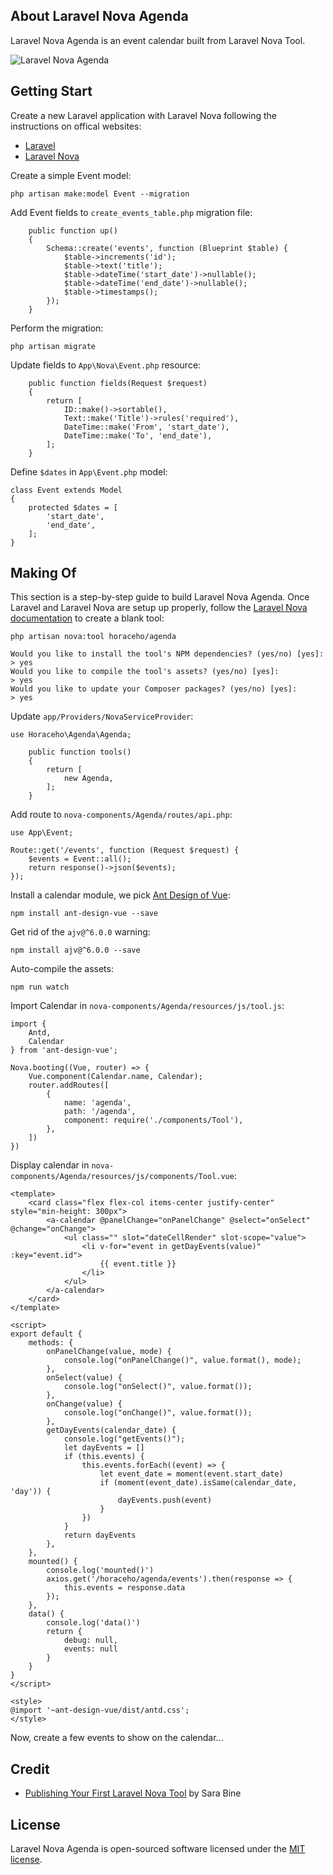 ## About Laravel Nova Agenda
Laravel Nova Agenda is an event calendar built from Laravel Nova Tool.

![Laravel Nova Agenda](https://raw.githubusercontent.com/horaceho/laravel-nova-agenda/master/resources/images/nova-ant-design-vue.png)

## Getting Start
Create a new Laravel application with Laravel Nova following the instructions on offical websites:
- [Laravel](https://laravel.com/docs/master)
- [Laravel Nova](https://nova.laravel.com/docs/)

Create a simple Event model:
````
php artisan make:model Event --migration
````
Add Event fields to ````create_events_table.php```` migration file:
````
    public function up()
    {
        Schema::create('events', function (Blueprint $table) {
            $table->increments('id');
            $table->text('title');
            $table->dateTime('start_date')->nullable();
            $table->dateTime('end_date')->nullable();
            $table->timestamps();
        });
    }
````
Perform the migration:
````
php artisan migrate
````
Update fields to ````App\Nova\Event.php```` resource:
````
    public function fields(Request $request)
    {
        return [
            ID::make()->sortable(),
            Text::make('Title')->rules('required'),
            DateTime::make('From', 'start_date'),
            DateTime::make('To', 'end_date'),
        ];
    }
````
Define ````$dates```` in ````App\Event.php```` model:
````
class Event extends Model
{
    protected $dates = [
        'start_date',
        'end_date',
    ];
}
````

## Making Of
This section is a step-by-step guide to build Laravel Nova Agenda. Once Laravel and Laravel Nova are setup up properly, follow the [Laravel Nova documentation](https://nova.laravel.com/docs/) to create a blank tool:
````
php artisan nova:tool horaceho/agenda

Would you like to install the tool's NPM dependencies? (yes/no) [yes]:
> yes
Would you like to compile the tool's assets? (yes/no) [yes]:
> yes
Would you like to update your Composer packages? (yes/no) [yes]:
> yes
````
Update ````app/Providers/NovaServiceProvider````:
````
use Horaceho\Agenda\Agenda;

    public function tools()
    {
        return [
            new Agenda,
        ];
    }
````
Add route to ````nova-components/Agenda/routes/api.php````:
````
use App\Event;

Route::get('/events', function (Request $request) {
    $events = Event::all();
    return response()->json($events);
});
````
Install a calendar module, we pick [Ant Design of Vue](https://vuecomponent.github.io/ant-design-vue/docs/vue/introduce/):
````
npm install ant-design-vue --save
````
Get rid of the ````ajv@^6.0.0```` warning:
````
npm install ajv@^6.0.0 --save
````
Auto-compile the assets:
````
npm run watch
````
Import Calendar in ````nova-components/Agenda/resources/js/tool.js````:
````
import {
    Antd,
    Calendar
} from 'ant-design-vue';

Nova.booting((Vue, router) => {
    Vue.component(Calendar.name, Calendar);
    router.addRoutes([
        {
            name: 'agenda',
            path: '/agenda',
            component: require('./components/Tool'),
        },
    ])
})
````
Display calendar in ````nova-components/Agenda/resources/js/components/Tool.vue````:
````
<template>
    <card class="flex flex-col items-center justify-center" style="min-height: 300px">
        <a-calendar @panelChange="onPanelChange" @select="onSelect" @change="onChange">
            <ul class="" slot="dateCellRender" slot-scope="value">
                <li v-for="event in getDayEvents(value)" :key="event.id">
                    {{ event.title }}
                </li>
            </ul>
        </a-calendar>
    </card>
</template>

<script>
export default {
    methods: {
        onPanelChange(value, mode) {
            console.log("onPanelChange()", value.format(), mode);
        },
        onSelect(value) {
            console.log("onSelect()", value.format());
        },
        onChange(value) {
            console.log("onChange()", value.format());
        },
        getDayEvents(calendar_date) {
            console.log("getEvents()");
            let dayEvents = []
            if (this.events) {
                this.events.forEach((event) => {
                    let event_date = moment(event.start_date)
                    if (moment(event_date).isSame(calendar_date, 'day')) {
                        dayEvents.push(event)
                    }
                })
            }
            return dayEvents
        },
    },
    mounted() {
        console.log('mounted()')
        axios.get('/horaceho/agenda/events').then(response => {
            this.events = response.data
        });
    },
    data() {
        console.log('data()')
        return {
            debug: null,
            events: null
        }
    }
}
</script>

<style>
@import '~ant-design-vue/dist/antd.css';
</style>
````
Now, create a few events to show on the calendar...

## Credit
- [Publishing Your First Laravel Nova Tool](https://tighten.co/blog/publishing-your-first-laravel-nova-tool) by Sara Bine

## License
Laravel Nova Agenda is open-sourced software licensed under the [MIT license](https://opensource.org/licenses/MIT).